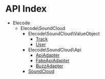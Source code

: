 API Index
=========

* Elecode
    * Elecode\SoundCloud
        * Elecode\SoundCloud\ValueObject
            * [Track](Elecode-SoundCloud-ValueObject-Track.md)
            * [User](Elecode-SoundCloud-ValueObject-User.md)
        * Elecode\SoundCloud\Api
            * [ApiAdapter](Elecode-SoundCloud-Api-ApiAdapter.md)
            * [FakeApiAdapter](Elecode-SoundCloud-Api-FakeApiAdapter.md)
            * [BuzzAdapter](Elecode-SoundCloud-Api-BuzzAdapter.md)
        * [SoundCloud](Elecode-SoundCloud-SoundCloud.md)

